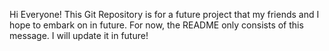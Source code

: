 Hi Everyone! This Git Repository is for a future project that my friends and I hope to embark on in future. For now, the README only consists of this message. I will update it in future!
